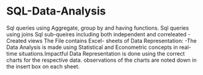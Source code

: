 
# SQL-Data-Analysis
Sql queries using Aggregate, group by and having functions.
Sql queries using joins
Sql sub-queires including both independent and correleated -Created views
The File contains Excel- sheets of Data Representation: -The Data Analysis is made using Statistical and Econometric concepts in real-time situations.Impactful Data Representation is done using the correct charts for the respective data. observations of the charts are noted down in the insert box on each sheet.
